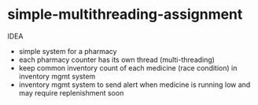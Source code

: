 # simple-multithreading-assignment

IDEA
- simple system for a pharmacy
- each pharmacy counter has its own thread (multi-threading)
- keep common inventory count of each medicine (race condition) in inventory mgmt system
- inventory mgmt system to send alert when medicine is running low and may require replenishment soon